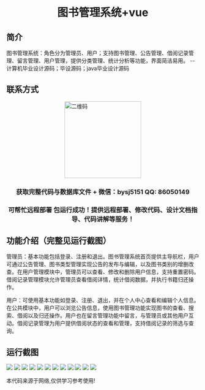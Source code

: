 <p><h1 align="center">图书管理系统+vue</h1></p>

## 简介
图书管理系统：角色分为管理员、用户；支持图书管理、公告管理、借阅记录管理、留言管理、用户管理，提供分类管理、统计分析等功能，界面简洁易用。    --计算机毕业设计源码；毕设源码；java毕业设计源码


## 联系方式
<img src="https://bs-1329754181.cos.ap-shanghai.myqcloud.com/wx.jpg" alt="二维码" style="display: block; margin: 0 auto;" width="200px">
<p><h3 align="center">获取完整代码与数据库文件 + 微信：bysj5151 QQ: 86050149</h3></p>
<p><h3 align="center">可帮忙远程部署 包运行成功！提供远程部署、修改代码、设计文档指导、代码讲解等服务！</h3></p>

## 功能介绍（完整见运行截图）
管理员：基本功能包括登录、注册和退出。图书管理系统首页提供主导航栏，用户可通过公告管理、图书类型管理实现公告的发布与编辑，以及图书类别的增删改查。在用户管理模块中，管理员可以查看、修改和删除用户信息，支持重置密码。借阅记录管理模块允许管理员查看借阅详情，统计借阅数据，并执行书籍归还操作。

用户：可使用基本功能如登录、注册、退出，并在个人中心查看和编辑个人信息。在公共模块中，用户可以浏览公告信息，使用图书管理功能实现图书的查看、搜索、借阅以及归还操作。用户也在留言管理功能中留言，与管理员或其他用户互动。借阅记录管理为用户提供借阅状态的查看和管理，支持借阅记录的筛选与查询。


## 运行截图
![](https://bs-1329754181.cos.ap-shanghai.myqcloud.com/ssm/BookManagementSystem/img/001.jpg)
![](https://bs-1329754181.cos.ap-shanghai.myqcloud.com/ssm/BookManagementSystem/img/002.jpg)
![](https://bs-1329754181.cos.ap-shanghai.myqcloud.com/ssm/BookManagementSystem/img/003.jpg)
![](https://bs-1329754181.cos.ap-shanghai.myqcloud.com/ssm/BookManagementSystem/img/004.jpg)
![](https://bs-1329754181.cos.ap-shanghai.myqcloud.com/ssm/BookManagementSystem/img/005.jpg)
![](https://bs-1329754181.cos.ap-shanghai.myqcloud.com/ssm/BookManagementSystem/img/006.jpg)
![](https://bs-1329754181.cos.ap-shanghai.myqcloud.com/ssm/BookManagementSystem/img/007.jpg)
![](https://bs-1329754181.cos.ap-shanghai.myqcloud.com/ssm/BookManagementSystem/img/008.jpg)
![](https://bs-1329754181.cos.ap-shanghai.myqcloud.com/ssm/BookManagementSystem/img/009.jpg)
![](https://bs-1329754181.cos.ap-shanghai.myqcloud.com/ssm/BookManagementSystem/img/010.jpg)
![](https://bs-1329754181.cos.ap-shanghai.myqcloud.com/ssm/BookManagementSystem/img/011.jpg)
![](https://bs-1329754181.cos.ap-shanghai.myqcloud.com/ssm/BookManagementSystem/img/012.jpg)

<p>本代码来源于网络,仅供学习参考使用!</p>
